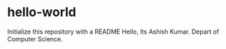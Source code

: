 # hello-world
Initialize this repository with a README
Hello, Its Ashish Kumar. Depart of Computer Science.

